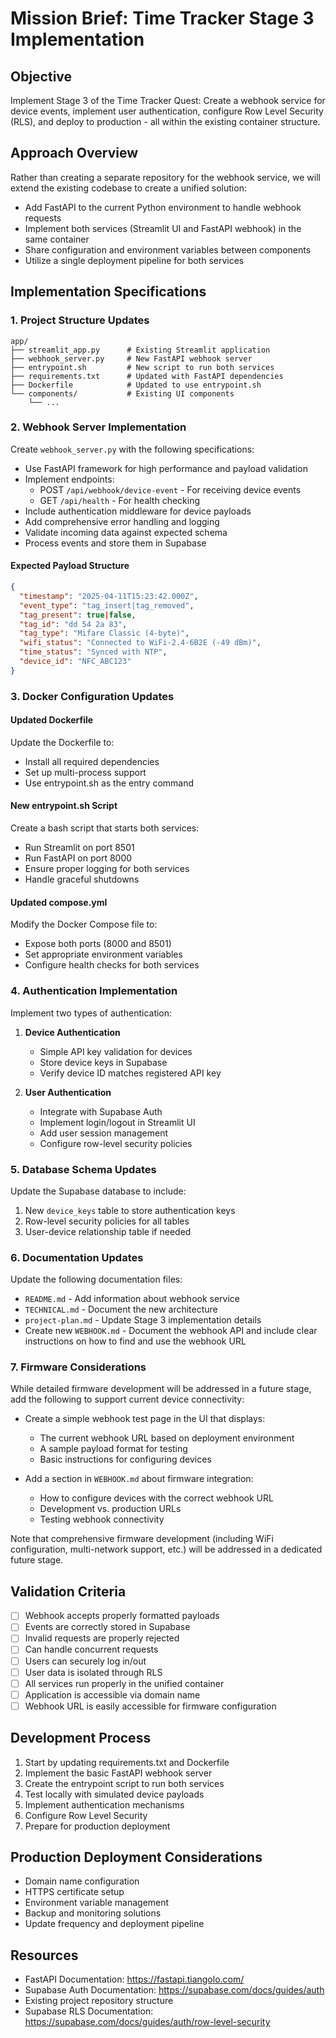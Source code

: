 # Mission Brief: Time Tracker Stage 3 Implementation

## Objective

Implement Stage 3 of the Time Tracker Quest: Create a webhook service for device events, implement user authentication, configure Row Level Security (RLS), and deploy to production - all within the existing container structure.

## Approach Overview

Rather than creating a separate repository for the webhook service, we will extend the existing codebase to create a unified solution:

- Add FastAPI to the current Python environment to handle webhook requests
- Implement both services (Streamlit UI and FastAPI webhook) in the same container
- Share configuration and environment variables between components
- Utilize a single deployment pipeline for both services

## Implementation Specifications

### 1. Project Structure Updates

```
app/
├── streamlit_app.py      # Existing Streamlit application
├── webhook_server.py     # New FastAPI webhook server
├── entrypoint.sh         # New script to run both services
├── requirements.txt      # Updated with FastAPI dependencies
├── Dockerfile            # Updated to use entrypoint.sh
└── components/           # Existing UI components
    └── ...
```

### 2. Webhook Server Implementation

Create `webhook_server.py` with the following specifications:

- Use FastAPI framework for high performance and payload validation
- Implement endpoints:
  - POST `/api/webhook/device-event` - For receiving device events
  - GET `/api/health` - For health checking
- Include authentication middleware for device payloads
- Add comprehensive error handling and logging
- Validate incoming data against expected schema
- Process events and store them in Supabase

#### Expected Payload Structure

```json
{
  "timestamp": "2025-04-11T15:23:42.000Z",
  "event_type": "tag_insert|tag_removed",
  "tag_present": true|false,
  "tag_id": "dd 54 2a 83",
  "tag_type": "Mifare Classic (4-byte)",
  "wifi_status": "Connected to WiFi-2.4-6B2E (-49 dBm)",
  "time_status": "Synced with NTP",
  "device_id": "NFC_ABC123"
}
```

### 3. Docker Configuration Updates

#### Updated Dockerfile

Update the Dockerfile to:
- Install all required dependencies
- Set up multi-process support
- Use entrypoint.sh as the entry command

#### New entrypoint.sh Script

Create a bash script that starts both services:
- Run Streamlit on port 8501
- Run FastAPI on port 8000
- Ensure proper logging for both services
- Handle graceful shutdowns

#### Updated compose.yml

Modify the Docker Compose file to:
- Expose both ports (8000 and 8501)
- Set appropriate environment variables
- Configure health checks for both services

### 4. Authentication Implementation

Implement two types of authentication:
1. **Device Authentication**
   - Simple API key validation for devices
   - Store device keys in Supabase
   - Verify device ID matches registered API key

2. **User Authentication**
   - Integrate with Supabase Auth
   - Implement login/logout in Streamlit UI
   - Add user session management
   - Configure row-level security policies

### 5. Database Schema Updates

Update the Supabase database to include:
1. New `device_keys` table to store authentication keys
2. Row-level security policies for all tables
3. User-device relationship table if needed

### 6. Documentation Updates

Update the following documentation files:
- `README.md` - Add information about webhook service
- `TECHNICAL.md` - Document the new architecture
- `project-plan.md` - Update Stage 3 implementation details
- Create new `WEBHOOK.md` - Document the webhook API and include clear instructions on how to find and use the webhook URL

### 7. Firmware Considerations

While detailed firmware development will be addressed in a future stage, add the following to support current device connectivity:

- Create a simple webhook test page in the UI that displays:
  - The current webhook URL based on deployment environment
  - A sample payload format for testing
  - Basic instructions for configuring devices

- Add a section in `WEBHOOK.md` about firmware integration:
  - How to configure devices with the correct webhook URL
  - Development vs. production URLs
  - Testing webhook connectivity

Note that comprehensive firmware development (including WiFi configuration, multi-network support, etc.) will be addressed in a dedicated future stage.

## Validation Criteria

- [ ] Webhook accepts properly formatted payloads
- [ ] Events are correctly stored in Supabase
- [ ] Invalid requests are properly rejected
- [ ] Can handle concurrent requests
- [ ] Users can securely log in/out
- [ ] User data is isolated through RLS
- [ ] All services run properly in the unified container
- [ ] Application is accessible via domain name
- [ ] Webhook URL is easily accessible for firmware configuration

## Development Process

1. Start by updating requirements.txt and Dockerfile
2. Implement the basic FastAPI webhook server
3. Create the entrypoint script to run both services
4. Test locally with simulated device payloads
5. Implement authentication mechanisms
6. Configure Row Level Security
7. Prepare for production deployment

## Production Deployment Considerations

- Domain name configuration
- HTTPS certificate setup
- Environment variable management
- Backup and monitoring solutions
- Update frequency and deployment pipeline

## Resources

- FastAPI Documentation: https://fastapi.tiangolo.com/
- Supabase Auth Documentation: https://supabase.com/docs/guides/auth
- Existing project repository structure
- Supabase RLS Documentation: https://supabase.com/docs/guides/auth/row-level-security
